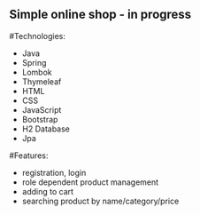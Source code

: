## Simple online shop - in progress
#Technologies:
- Java
- Spring
- Lombok
- Thymeleaf
- HTML
- CSS
- JavaScript
- Bootstrap
- H2 Database
- Jpa




#Features:
- registration, login
- role dependent product management
- adding to cart
- searching product by name/category/price
